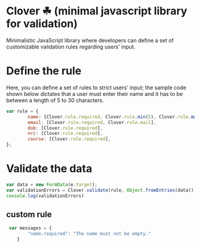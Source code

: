 # Clover &#x2618; (minimal javascript library for validation)
Minimalistic JavaScript library where developers can define a set of customizable validation rules regarding users' input.

# Define the rule
Here, you can define a set of rules to strict users' input; the sample code shown below dictates that a user must enter their name and it has to be between a length of 5 to 30 characters. 
```js
var rule = {
        name: [Clover.rule.required, Clover.rule.min(5), Clover.rule.max(30)],
        email: [Clover.rule.required, Clover.rule.mail],
        dob: [Clover.rule.required],
        nrc: [Clover.rule.required],
        course: [Clover.rule.required],
};
```

# Validate the data
```js
var data = new FormData(e.target);
var validationErrors = Clover.validate(rule, Object.fromEntries(data));
console.log(validationErrors)

```

## custom rule
```js
 var messages = {
        "name.required": "The name must not be empty."
    }
```
